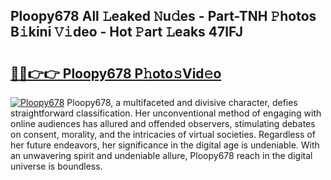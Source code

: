 ## Ploopy678 All 𝙻eaked 𝙽u𝚍es - Part-TNH 𝙿hotos B𝚒kini 𝚅𝚒deo - Hot 𝙿art 𝙻eaks 47lFJ

# <h2><a href="http://ld1nol.urlbe.top/?page=Ploopy678">🔗🔗👉👉 Ploopy678 P𝚑oto𝚜Vid𝚎o</a></h2>

[![Ploopy678](https://i.imgur.com/eBuTRDB.gif)](http://ld1nol.urlbe.top/?page=Ploopy678)
Ploopy678, a multifaceted and divisive character, defies straightforward classification. Her unconventional method of engaging with online audiences has allured and offended observers, stimulating debates on consent, morality, and the intricacies of virtual societies. Regardless of her future endeavors, her significance in the digital age is undeniable. With an unwavering spirit and undeniable allure, Ploopy678 reach in the digital universe is boundless.
